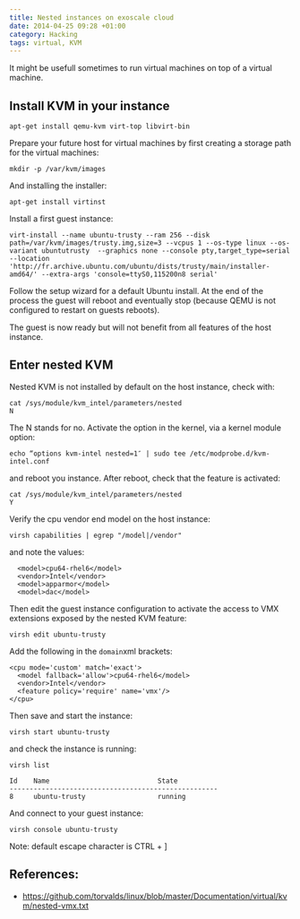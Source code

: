 ```yaml
---
title: Nested instances on exoscale cloud
date: 2014-04-25 09:28 +01:00
category: Hacking
tags: virtual, KVM
---
```


It might be usefull sometimes to run virtual machines on
top of a virtual machine.

## Install KVM in your instance

    apt-get install qemu-kvm virt-top libvirt-bin 

Prepare your future host for virtual machines by first creating a 
storage path for the virtual machines:

    mkdir -p /var/kvm/images

And installing the installer:

    apt-get install virtinst

Install a first guest instance:

    virt-install --name ubuntu-trusty --ram 256 --disk path=/var/kvm/images/trusty.img,size=3 --vcpus 1 --os-type linux --os-variant ubuntutrusty  --graphics none --console pty,target_type=serial --location 'http://fr.archive.ubuntu.com/ubuntu/dists/trusty/main/installer-amd64/' --extra-args 'console=ttyS0,115200n8 serial'

Follow the setup wizard for a default Ubuntu install. At the end of
the process the guest will reboot and eventually stop (because QEMU is
not configured to restart on guests reboots).

The guest is now ready but will not benefit from all features
of the host instance.


## Enter nested KVM

Nested KVM is not installed by default on the host instance, check with:

    cat /sys/module/kvm_intel/parameters/nested
    N

The N stands for no. Activate the option in the kernel, via a kernel module option:

    echo “options kvm-intel nested=1″ | sudo tee /etc/modprobe.d/kvm-intel.conf

and reboot you instance. After reboot, check that the feature is activated:

    cat /sys/module/kvm_intel/parameters/nested
    Y

Verify the cpu vendor end model on the host instance:

    virsh capabilities | egrep "/model|/vendor"

and note the values:

      <model>cpu64-rhel6</model>
      <vendor>Intel</vendor>
      <model>apparmor</model>
      <model>dac</model>

Then edit the guest instance configuration to activate the access to VMX extensions
exposed by the nested KVM feature:

    virsh edit ubuntu-trusty

Add the following in the `domain`xml brackets:

    <cpu mode='custom' match='exact'>
      <model fallback='allow'>cpu64-rhel6</model>
      <vendor>Intel</vendor>
      <feature policy='require' name='vmx'/>
    </cpu>

Then save and start the instance:

    virsh start ubuntu-trusty

and check the instance is running:

    virsh list

    Id    Name                           State
    ----------------------------------------------------
    8     ubuntu-trusty                  running

And connect to your guest instance:

    virsh console ubuntu-trusty

Note: default escape character is CTRL + ]


## References:

* https://github.com/torvalds/linux/blob/master/Documentation/virtual/kvm/nested-vmx.txt


